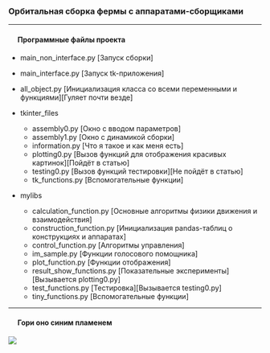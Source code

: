 ### Орбитальная сборка фермы с аппаратами-сборщиками

---
#### <image src="https://cdn.icon-icons.com/icons2/548/PNG/512/1455554839_line-60_icon-icons.com_53339.png" width=15> Программные файлы проекта 
  
- main_non_interface.py [Запуск сборки]
- main_interface.py [Запуск tk-приложения]
- all_object.py [Инициализация класса со всеми переменными и функциями][Гуляет почти везде]

- tkinter_files
  - assembly0.py [Окно с вводом параметров]
  - assembly1.py [Окно с динамикой сборки]
  - information.py [Что я такое и как меня есть]
  - plotting0.py [Вызов функций для отображения красивых картинок][Пойдёт в статью]
  - testing0.py [Вызов функций тестировки][Не пойдёт в статью]
  - tk_functions.py [Вспомогательные функции]

- mylibs 
    - calculation_function.py [Основные алгоритмы физики движения и взаимодействия]
    - construction_function.py [Инициализация pandas-таблиц о конструкциях и аппаратах]
    - control_function.py [Алгоритмы управления]
    - im_sample.py [Функции голосового помощника]
    - plot_function.py [Функции отображения]
    - result_show_functions.py [Показательные эксперименты][Вызывается plotting0.py]
    - test_functions.py [Тестировка][Вызывается testing0.py]
    - tiny_functions.py [Вспомогательные функции]
  
---
#### <image src="https://cdn.icon-icons.com/icons2/2596/PNG/512/fire_icon_155393.png" width=15> Гори оно синим пламенем
  
  <image src="https://media.giphy.com/media/209KCwPntVIHsr5iIy/giphy.gif">

